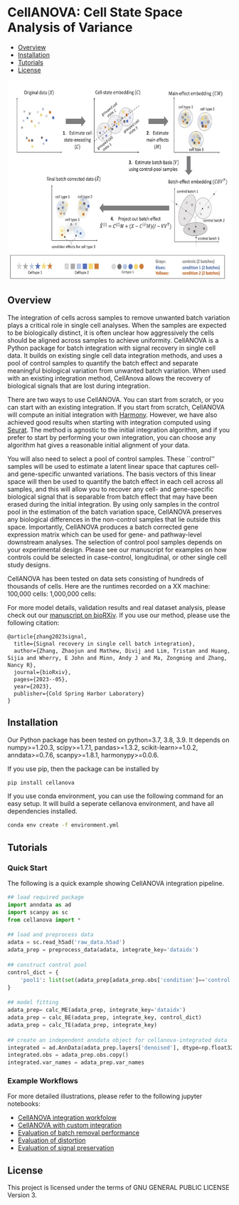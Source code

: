 # CellANOVA: Cell State Space Analysis of Variance

- [Overview](#overview)
- [Installation](#installation)
- [Tutorials](#tutorials)
- [License](#license)

<img src="https://github.com/Janezjz/cellanova/blob/main/figures/model.jpg" width="700" height="450">

## Overview
The integration of cells across samples to remove unwanted batch variation plays a critical role in single cell analyses. When the samples are expected to be biologically distinct, it is often unclear how aggressively the cells should be aligned across samples to achieve uniformity.  CellANOVA is a Python package for batch integration with signal recovery in single cell data.  It builds on existing single cell data integration methods, and uses a pool of control samples to quantify the batch effect and separate meaningful biological variation from unwanted batch variation.  When used with an existing integration method, CellAnova allows the recovery of biological signals that are lost during integration.  

There are two ways to use CellANOVA.  You can start from scratch, or you can start with an existing integration.  If you start from scratch, CellANOVA will compute an initial integration with [Harmony](https://portals.broadinstitute.org/harmony/).  However, we have also achieved good results when starting with integration computed using [Seurat](https://satijalab.org/seurat/articles/integration_rpca.html).  The method is agnostic to the initial integration algorithm, and if you prefer to start by performing your own integration, you can choose any algorithm  hat gives a reasonable initial alignment of your data.

You will also need to select a pool of control samples.   These ``control'' samples will be used to estimate a latent linear space that captures cell- and gene-specific unwanted variations.  The basis vectors of this linear space will then be used to quantify the batch effect in each cell across all samples, and this will allow you to recover any cell- and gene-specific biological signal that is separable from batch effect that may have been erased during the initial integration.  By using only samples in the control pool in the estimation of the batch variation space, CellANOVA preserves any biological differences in the non-control samples that lie outside this space.  Importantly, CellANOVA produces a batch corrected gene expression matrix which can be used for gene- and pathway-level downstream analyses.
The selection of control pool samples depends on your experimental design.  Please see our manuscript for examples on how controls could be selected in case-control, longitudinal, or other single cell study designs.  

CellANOVA has been tested on data sets consisting of hundreds of thousands of cells.  Here are the runtimes recorded on a XX machine:
    100,000 cells:
    1,000,000 cells:

For more model details, validation results and real dataset analysis, please check out our [manuscript on bioRXiv](https://wellness.upenn.edu). If you use our method, please use the following citation:

```
@article{zhang2023signal,
  title={Signal recovery in single cell batch integration},
  author={Zhang, Zhaojun and Mathew, Divij and Lim, Tristan and Huang, Sijia and Wherry, E John and Minn, Andy J and Ma, Zongming and Zhang, Nancy R},
  journal={bioRxiv},
  pages={2023--05},
  year={2023},
  publisher={Cold Spring Harbor Laboratory}
}
```


## Installation

Our Python package has been tested on python=3.7, 3.8, 3.9. It depends on numpy>=1.20.3, scipy>=1.7.1, pandas>=1.3.2, scikit-learn>=1.0.2, anndata>=0.7.6, scanpy>=1.8.1, harmonypy>=0.0.6. 

If you use pip, then the package can be installed by

```bash
pip install cellanova
```

If you use conda environment, you can use the following command for an easy setup. It will build a seperate cellanova environment, and have all dependencies installed.

```bash
conda env create -f environment.yml
```



## Tutorials
### Quick Start

The following is a quick example showing CellANOVA integration pipeline.

```python
## load required package
import anndata as ad
import scanpy as sc
from cellanova import *

## load and preprocess data
adata = sc.read_h5ad('raw_data.h5ad')
adata_prep = preprocess_data(adata, integrate_key='dataidx')

## construct control pool
control_dict = {
    'pool1': list(set(adata_prep[adata_prep.obs['condition']=='control',].obs['dataidx'])),
}

## model fitting
adata_prep= calc_ME(adata_prep, integrate_key='dataidx')
adata_prep = calc_BE(adata_prep, integrate_key, control_dict)
adata_prep = calc_TE(adata_prep, integrate_key)

## create an independent anndata object for cellanova-integrated data
integrated = ad.AnnData(adata_prep.layers['denoised'], dtype=np.float32)
integrated.obs = adata_prep.obs.copy()
integrated.var_names = adata_prep.var_names
```


### Example Workflows

For more detailed illustrations, please refer to the following jupyter notebooks:
 * [CellANOVA integration workfolow](https://github.com/Janezjz/cellanova/blob/main/tutorials/cellanova_integration.ipynb)
  * [CellANOVA with custom integration](https://github.com/Janezjz/cellanova/blob/main/tutorials/cellanova_custom_integration.ipynb)
 * [Evaluation of batch removal performance](https://github.com/Janezjz/cellanova/blob/main/tutorials/eval_batch_removal.ipynb)
 * [Evaluation of distortion](https://github.com/Janezjz/cellanova/blob/main/tutorials/eval_distortion.ipynb)
 * [Evaluation of signal preservation](https://github.com/Janezjz/cellanova/blob/main/tutorials/eval_signal_preservation.ipynb)



## License

This project is licensed under the terms of GNU GENERAL PUBLIC LICENSE Version 3.
